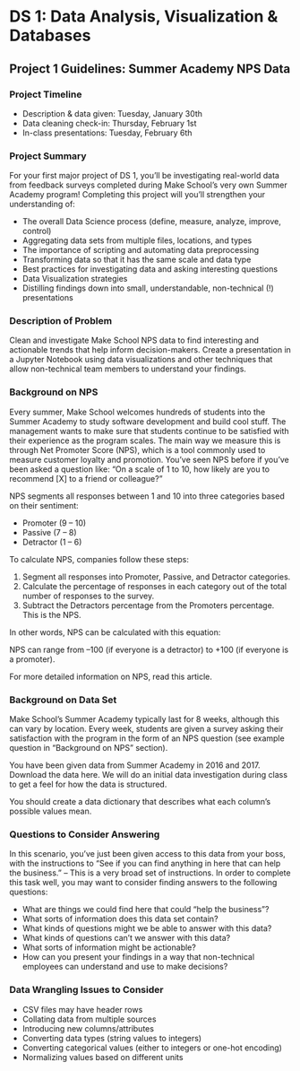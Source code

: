 # DS 1: Data Analysis, Visualization & Databases
## Project 1 Guidelines: Summer Academy NPS Data


### Project Timeline
* Description & data given: Tuesday, January 30th
* Data cleaning check-in: Thursday, February 1st
* In-class presentations: Tuesday, February 6th


### Project Summary
For your first major project of DS 1, you’ll be investigating real-world data from feedback surveys completed during Make School’s very own Summer Academy program! Completing this project will you’ll strengthen your understanding of:
* The overall Data Science process (define, measure, analyze, improve, control)
* Aggregating data sets from multiple files, locations, and types
* The importance of scripting and automating data preprocessing
* Transforming data so that it has the same scale and data type
* Best practices for investigating data and asking interesting questions
* Data Visualization strategies
* Distilling findings down into small, understandable, non-technical (!) presentations


### Description of Problem
Clean and investigate Make School NPS data to find interesting and actionable trends that help inform decision-makers. Create a presentation in a Jupyter Notebook using data visualizations and other techniques that allow non-technical team members to understand your findings.


### Background on NPS
Every summer, Make School welcomes hundreds of students into the Summer Academy to study software development and build cool stuff. The management wants to make sure that students continue to be satisfied with their experience as the program scales. The main way we measure this is through Net Promoter Score (NPS), which is a tool commonly used to measure customer loyalty and promotion. You’ve seen NPS before if you’ve been asked a question like:
“On a scale of 1 to 10, how likely are you to recommend [X] to a friend or colleague?”


NPS segments all responses between 1 and 10 into three categories based on their sentiment:
* Promoter (9 – 10)
* Passive (7 – 8)
* Detractor (1 – 6)


To calculate NPS, companies follow these steps:
1. Segment all responses into Promoter, Passive, and Detractor categories.
2. Calculate the percentage of responses in each category out of the total number of responses to the survey.
3. Subtract the Detractors percentage from the Promoters percentage. This is the NPS.


In other words, NPS can be calculated with this equation:



NPS can range from –100 (if everyone is a detractor) to +100 (if everyone is a promoter).


For more detailed information on NPS, read this article.


### Background on Data Set
Make School’s Summer Academy typically last for 8 weeks, although this can vary by location. Every week, students are given a survey asking their satisfaction with the program in the form of an NPS question (see example question in “Background on NPS” section).


You have been given data from Summer Academy in 2016 and 2017. Download the data here. We will do an initial data investigation during class to get a feel for how the data is structured.


You should create a data dictionary that describes what each column’s possible values mean.


### Questions to Consider Answering
In this scenario, you’ve just been given access to this data from your boss, with the instructions to “See if you can find anything in here that can help the business.” – This is a very broad set of instructions.  In order to complete this task well, you may want to consider finding answers to the following questions:
* What are things we could find here that could “help the business”?
* What sorts of information does this data set contain?
* What kinds of questions might we be able to answer with this data?
* What kinds of questions can’t we answer with this data?
* What sorts of information might be actionable?
* How can you present your findings in a way that non-technical employees can understand and use to make decisions?


### Data Wrangling Issues to Consider
* CSV files may have header rows
* Collating data from multiple sources
* Introducing new columns/attributes
* Converting data types (string values to integers)
* Converting categorical values (either to integers or one-hot encoding)
* Normalizing values based on different units
